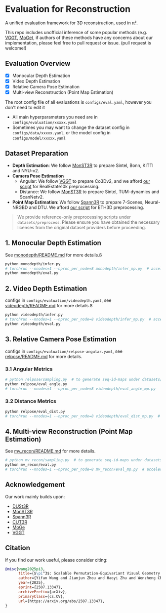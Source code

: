# Evaluation for Reconstruction

A unified evaluation framework for 3D reconstruction, used in [π³](https://arxiv.org/abd/2507.13347).

This repo includes unofficial inference of some popular methods (e.g. [VGGT](https://github.com/facebookresearch/vggt), [MoGe](https://github.com/microsoft/MoGe)), if authors of these methods have any concerns about our implementation, please feel free to pull request or issue. (pull request is welcome!)

## Evaluation Overview

- [x] Monocular Depth Estimation
- [x] Video Depth Estimation
- [x] Relative Camera Pose Estimation
- [x] Multi-view Reconstruction (Point Map Estimation)

The root config file of all evaluations is `configs/eval.yaml`, however you don't need to edit it

- All main hyperparameters you need are in `configs/evaluation/xxxxx.yaml`
- Sometimes you may want to change the dataset config in `configs/data/xxxxx.yaml`, or the model config in `configs/model/xxxxx.yaml`

## Dataset Preparation

- **Depth Estimation**: We follow [MonST3R](https://github.com/Junyi42/monst3r/blob/main/data/evaluation_script.md) to prepare Sintel, Bonn, KITTI and NYU-v2.
- **Camera Pose Estimation**
    - Angular: We follow [VGGT](https://github.com/facebookresearch/vggt/blob/evaluation/evaluation/README.md) to prepare Co3Dv2, and we afford [our script](datasets/preprocess/prepare_re10k.sh) for RealEstate10k preprocessing.
    - Distance: We follow [MonST3R](https://github.com/Junyi42/monst3r/blob/main/data/evaluation_script.md) to prepare Sintel, TUM-dynamics and ScanNetv2.
- **Point Map Estimation**: We follow [Spann3R](https://github.com/HengyiWang/spann3r/blob/main/docs/data_preprocess.md) to prepare 7-Scenes, Neural-NRGBD and DTU. We afford [our script](datasets/preprocess/prepare_eth3d.sh) for ETH3D preprocessing.

> We provide reference-only preprocessing scripts under `datasets/preprocess`. Please ensure you have obtained the necessary licenses from the original dataset providers before proceeding.

## 1. Monocular Depth Estimation

See [monodepth/README.md](monodepth/README.md) for more details.ß

```bash
python monodepth/infer.py
# torchrun --nnodes=1 --nproc_per_node=8 monodepth/infer_mp.py  # accelerate with multi gpus
python monodepth/eval.py
```

## 2. Video Depth Estimation

configs in `configs/evaluation/videodepth.yaml`, see [videodepth/README.md](videodepth/README.md) for more details.ß

```bash
python videodepth/infer.py
# torchrun --nnodes=1 --nproc_per_node=8 videodepth/infer_mp.py  # accelerate with multi gpus
python videodepth/eval.py
```

## 3. Relative Camera Pose Estimation

configs in `configs/evaluation/relpose-angular.yaml`, see [relpose/README.md](relpose/README.md) for more details.

### 3.1 Angular Metrics

```bash
# python relpose/sampling.py  # to generate seq-id-maps under datasets/seq-id-maps, which is provided in this repo
python relpose/eval_angle.py
# torchrun --nnodes=1 --nproc_per_node=8 videodepth/eval_angle_mp.py   # accelerate with multi gpus
```

### 3.2 Distance Metrics

```bash
python relpose/eval_dist.py
# torchrun --nnodes=1 --nproc_per_node=8 videodepth/eval_dist_mp.py  # accelerate with multi gpus
```

## 4. Multi-view Reconstruction (Point Map Estimation)

See [mv_recon/README.md](mv_recon/README.md) for more details.

```bash
# python mv_recon/sampling.py  # to generate seq-id-maps under datasets/seq-id-maps, which is provided in this repo
python mv_recon/eval.py
# torchrun --nnodes=1 --nproc_per_node=8 mv_recon/eval_mp.py  # accelerate with multi gpus
```

## Acknowledgement

Our work mainly builds upon:

- [DUSt3R](https://github.com/naver/dust3r)
- [MonST3R](https://github.com/Junyi42/monst3r)
- [Spann3R](https://github.com/HengyiWang/spann3r)
- [CUT3R](https://github.com/CUT3R/CUT3R)
- [MoGe](https://github.com/microsoft/MoGe)
- [VGGT](https://github.com/facebookresearch/vggt)

## Citation

If you find our work useful, please consider citing:

```bibtex
@misc{wang2025pi3,
      title={$\pi^3$: Scalable Permutation-Equivariant Visual Geometry Learning}, 
      author={Yifan Wang and Jianjun Zhou and Haoyi Zhu and Wenzheng Chang and Yang Zhou and Zizun Li and Junyi Chen and Jiangmiao Pang and Chunhua Shen and Tong He},
      year={2025},
      eprint={2507.13347},
      archivePrefix={arXiv},
      primaryClass={cs.CV},
      url={https://arxiv.org/abs/2507.13347}, 
}
```